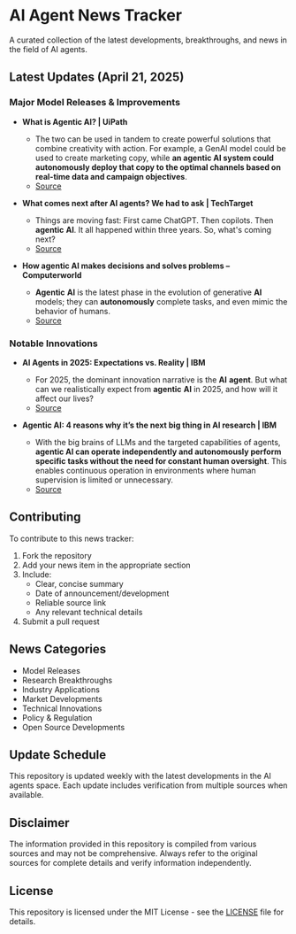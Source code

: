 # AI Agent News Tracker

A curated collection of the latest developments, breakthroughs, and news in the field of AI agents.

## Latest Updates (April 21, 2025)


### Major Model Releases & Improvements

- **What is Agentic AI? | UiPath**
  - The two can be used in tandem to create powerful solutions that combine creativity with action. For example, a GenAI model could be used to create marketing copy, while <strong>an agentic AI system could autonomously deploy that copy to the optimal channels based on real-time data and campaign objectives</strong>.
  - [Source](https://www.uipath.com/ai/agentic-ai)

- **What comes next after AI agents? We had to ask | TechTarget**
  - Things are moving fast: First came ChatGPT. Then copilots. Then <strong>agentic</strong> <strong>AI</strong>. It all happened within three years. So, what&#x27;s coming next?
  - [Source](https://www.techtarget.com/searchcustomerexperience/opinion/What-comes-next-after-AI-agents-We-had-to-ask)

- **How agentic AI makes decisions and solves problems – Computerworld**
  - <strong>Agentic</strong> <strong>AI</strong> is the latest phase in the evolution of generative <strong>AI</strong> models; they can <strong>autonomously</strong> complete tasks, and even mimic the behavior of humans.
  - [Source](https://www.computerworld.com/article/3617392/what-are-ai-agents-and-why-are-they-now-so-pervasive.html)

### Notable Innovations

- **AI Agents in 2025: Expectations vs. Reality | IBM**
  - For 2025, the dominant innovation narrative is the <strong>AI</strong> <strong>agent</strong>. But what can we realistically expect from <strong>agentic</strong> <strong>AI</strong> in 2025, and how will it affect our lives?
  - [Source](https://www.ibm.com/think/insights/ai-agents-2025-expectations-vs-reality)

- **Agentic AI: 4 reasons why it’s the next big thing in AI research | IBM**
  - With the big brains of LLMs and the targeted capabilities of agents, <strong>agentic AI can operate independently and autonomously perform specific tasks without the need for constant human oversight</strong>. This enables continuous operation in environments where human supervision is limited or unnecessary.
  - [Source](https://www.ibm.com/think/insights/agentic-ai)

## Contributing

To contribute to this news tracker:

1. Fork the repository
2. Add your news item in the appropriate section
3. Include:
   - Clear, concise summary
   - Date of announcement/development
   - Reliable source link
   - Any relevant technical details
4. Submit a pull request

## News Categories

- Model Releases
- Research Breakthroughs
- Industry Applications
- Market Developments
- Technical Innovations
- Policy & Regulation
- Open Source Developments

## Update Schedule

This repository is updated weekly with the latest developments in the AI agents space. Each update includes verification from multiple sources when available.

## Disclaimer

The information provided in this repository is compiled from various sources and may not be comprehensive. Always refer to the original sources for complete details and verify information independently.

## License

This repository is licensed under the MIT License - see the [LICENSE](LICENSE) file for details.
